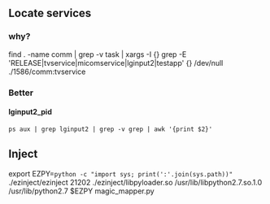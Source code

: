 ## Locate services

### why?
find . -name comm | grep -v task | xargs -I {} grep -E 'RELEASE|tvservice|micomservice|lginput2|testapp' {} /dev/null
    ./1586/comm:tvservice

### Better
#### lginput2_pid
    ps aux | grep lginput2 | grep -v grep | awk '{print $2}'


## Inject
export EZPY=`python -c "import sys; print(':'.join(sys.path))"`
./ezinject/ezinject  21202 ./ezinject/libpyloader.so /usr/lib/libpython2.7.so.1.0 /usr/lib/python2.7 $EZPY magic_mapper.py

